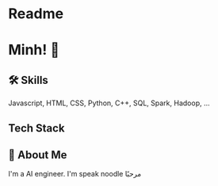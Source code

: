 
# Readme




# Minh! 👋


## 🛠 Skills
Javascript, HTML, CSS, Python, C++, SQL, Spark, Hadoop, ...

## Tech Stack


## 🚀 About Me
I'm a AI engineer.
I'm speak noodle مرحبًا
